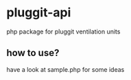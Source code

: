 # pluggit-api
php package for pluggit ventilation units

## how to use?
have a look at sample.php for some ideas
